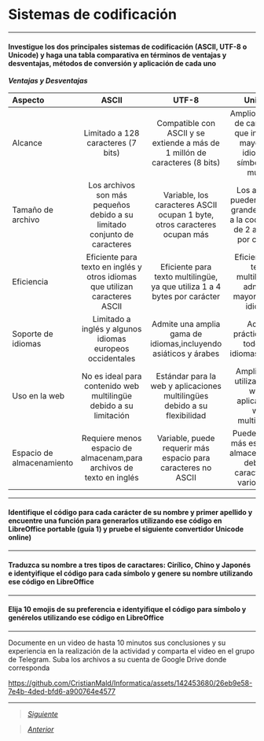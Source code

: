 # Sistemas de codificación

----

#### Investigue los dos principales sistemas de codificación (ASCII, UTF-8 o Unicode) y haga una tabla comparativa en términos de ventajas y desventajas, métodos de conversión y aplicación de cada uno

***Ventajas y Desventajas***

| Aspecto | ASCII | UTF-8 | Unicode |
| :------------ |:---------------:| :---------------:| :-----:|
| Alcance        | Limitado a 128 caracteres (7 bits) | Compatible con ASCII y se extiende a más de 1 millón de caracteres (8 bits) | Amplio conjunto de caracteres que incluye la mayoría de idiomas y símbolos del mundo |
| Tamaño de archivo | Los archivos son más pequeños debido a su limitado conjunto de caracteres | Variable, los caracteres ASCII ocupan 1 byte, otros caracteres ocupan más | Los archivos pueden ser más grandes debido a la codificación de 2 a 4 bytes por carácter |
| Eficiencia  | Eficiente para texto en inglés y otros idiomas que utilizan caracteres ASCII | Eficiente para texto multilingüe, ya que utiliza 1 a 4 bytes por carácter | Eficiente para texto multilingüe y admite la mayoría de los idiomas |
| Soporte de idiomas  | Limitado a inglés y algunos idiomas europeos occidentales | Admite una amplia gama de idiomas,incluyendo asiáticos y árabes | Admite prácticamente todos los idiomas escritos |
| Uso en la web  | No es ideal para contenido web multilingüe debido a su limitación | Estándar para la web y aplicaciones multilingües debido a su flexibilidad | Ampliamente utilizado en la web y aplicaciones web multilingües |
| Espacio de almacenamiento  | Requiere menos espacio de almacenam,para archivos de texto en inglés | Variable, puede requerir más espacio para caracteres no ASCII | Puede requerir más espacio de almacenamiento debido a caracteres de varios bytes |


----

#### Identifique el código para cada carácter de su nombre y primer apellido y encuentre una función para generarlos utilizando ese código en LibreOffice portable (guía 1) y pruebe el siguiente convertidor Unicode online)

----

#### Traduzca su nombre a tres tipos de caractares: Cirílico, Chino y Japonés e identyifique el código para cada símbolo y genere su nombre utilizando ese código en LibreOffice

----

#### Elija 10 emojis de su preferencia e identyifique el código para símbolo y genérelos utilizando ese código en LibreOffice

----

Documente en un video de hasta 10 minutos sus conclusiones y su experiencia en la realización de la actividad y comparta el video en el grupo de Telegram. Suba los archivos a su cuenta de Google Drive donde corresponda

https://github.com/CristianMald/Informatica/assets/142453680/26eb9e58-7e4b-4ded-bfd6-a900764e4577

----

> [*Siguiente*](Practica7.md)

> [*Anterior*](Practica5.md)
